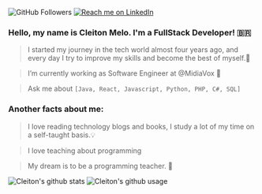 ![GitHub Followers](https://img.shields.io/github/followers/cleitondemelod249?style=social) [![Reach me on LinkedIn](https://img.shields.io/badge/LinkedIn--_.svg?style=social&logo=linkedin&link=https://www.linkedin.com/in/cleitondemelod249/)](https://www.linkedin.com/in/cleitondemelod249/)

### Hello, my name is Cleiton Melo. I'm a FullStack Developer! 🇧🇷

> I started my journey in the tech world almost four years ago,
and every day I try to improve my skills and become the best of myself.👣

> I’m currently working as Software Engineer at @MidiaVox 🔭

> Ask me about `[Java, React, Javascript, Python, PHP, C#, SQL]`

### Another facts about me:

> I love reading technology blogs and books, I study a lot of my time on a self-taught basis.💡

> I love teaching about programming

> My dream is to be a programming teacher. 🤵

![Cleiton's github stats](https://github-readme-stats.vercel.app/api?username=cleitondemelod249) ![Cleiton's github usage](https://github-readme-stats.vercel.app/api/top-langs/?username=cleitondemelod249&layout=compact&langs_count=999)


